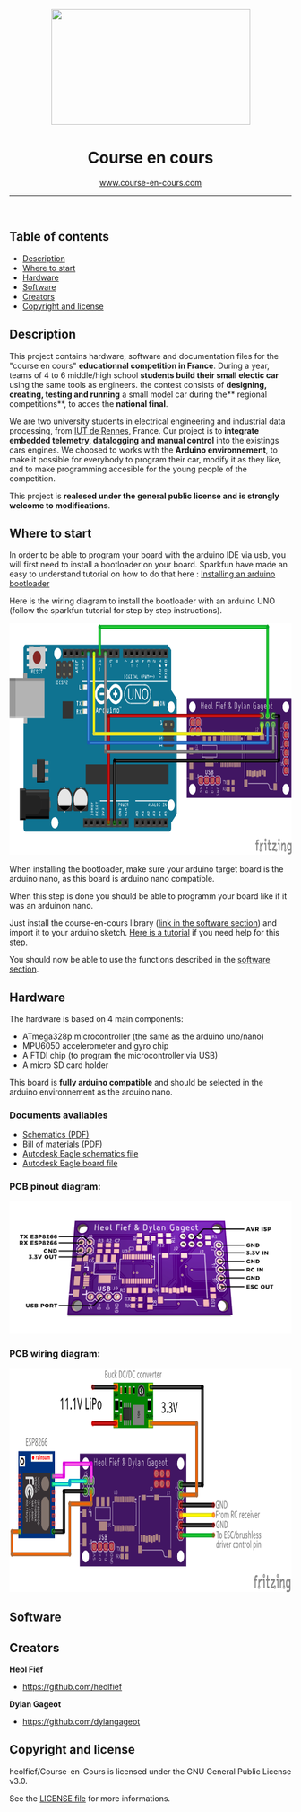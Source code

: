 <p align="center">
  <a href="http://www.course-en-cours.com/">
    <img src="http://www.course-en-cours.com/media/uploads/documents_utils/CeC-logo2017.png" alt="" width=355 height=206>
  </a>

  <h1 align="center">Course en cours</h1>

  <p align="center">
    <a href="http://www.course-en-cours.com/">www.course-en-cours.com</a>
  </p>
</p>
<HR>
<br>

## Table of contents

- [Description](#description)
- [Where to start](#where-to-start)
- [Hardware](#hardware)
- [Software](#software)
- [Creators](#creators)
- [Copyright and license](#copyright-and-license)


## Description

This project contains hardware, software and documentation files for the "course en cours" **educationnal competition in France**.
During a year, teams of 4 to 6 middle/high school **students build their small electic car** using the same tools as engineers. the contest consists of **designing, creating, testing and running** a small model car during the** regional competitions**, to acces the **national final**.

We are two university students in electrical engineering and industrial data processing, from <a href="https://iut-rennes.univ-rennes1.fr/les-6-departements/genie-electrique-informatique-industrielle">IUT de Rennes</a>, France.
Our project is to **integrate embedded telemetry, datalogging and manual control** into the existings cars engines.
We choosed to works with the **Arduino environnement**, to make it possible for everybody to program their car, modify it as they like, and to make programming accesible for the young people of the competition.

This project is **realesed under the general public license and is strongly welcome to modifications**.

## Where to start

In order to be able to program your board with the arduino IDE via usb, you will first need to install a bootloader on your board. Sparkfun have made an easy to understand tutorial on how to do that here : <a href="https://learn.sparkfun.com/tutorials/installing-an-arduino-bootloader">Installing an arduino bootloader</a>

Here is the wiring diagram to install the bootloader with an arduino UNO (follow the sparkfun tutorial for step by step instructions).

<p align="center">
  <img src="https://github.com/heolfief/Course-en-Cours/blob/master/Documentation/files/Bootloader_ICSP.png" alt="" width=789 height=413>
</p>

When installing the bootloader, make sure your arduino target board is the arduino nano, as this board is arduino nano compatible.

When this step is done you should be able to programm your board like if it was an arduinon nano.

Just install the course-en-cours library (<a href="#software">link in the software section</a>) and import it to your arduino sketch.
<a href="https://www.arduino.cc/en/Guide/Libraries">Here is a tutorial</a> if you need help for this step.

You should now be able to use the functions described in the <a href="#software">software section</a>.



## Hardware

The hardware is based on 4 main components:
- ATmega328p microcontroller (the same as the arduino uno/nano)
- MPU6050 accelerometer and gyro chip
- A FTDI chip (to program the microcontroller via USB)
- A micro SD card holder

This board is **fully arduino compatible** and should be selected in the arduino environnement as the arduino nano.

### Documents availables

- <a href="https://github.com/heolfief/Course-en-Cours/blob/master/Hardware/Schematics.pdf">Schematics (PDF)</a>
- <a href="https://github.com/heolfief/Course-en-Cours/blob/master/Hardware/BOM.pdf">Bill of materials (PDF)</a>
- <a href="https://github.com/heolfief/Course-en-Cours/blob/master/Hardware/Carte%20course%20en%20cours.sch">Autodesk Eagle schematics file</a>
- <a href="https://github.com/heolfief/Course-en-Cours/blob/master/Hardware/Carte%20course%20en%20cours.brd">Autodesk Eagle board file</a>


### PCB pinout diagram:
![PCB pinout](https://github.com/heolfief/Course-en-Cours/blob/master/Documentation/files/PCB_pinout.jpg)

### PCB wiring diagram:
<p align="center">
  <img src="https://github.com/heolfief/Course-en-Cours/blob/master/Documentation/files/PCB_wiring.png" alt="" width=876 height=398>
</p>

## Software

## Creators

**Heol Fief**

- <https://github.com/heolfief>

**Dylan Gageot**

- <https://github.com/dylangageot>

## Copyright and license
heolfief/Course-en-Cours is licensed under the GNU General Public License v3.0.

See the <a href="https://github.com/heolfief/Course-en-Cours/blob/master/LICENSE">LICENSE file</a> for more informations.
